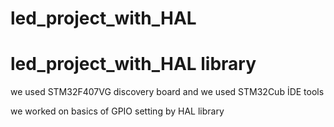 # led_project_with_HAL

# led_project_with_HAL library

we used STM32F407VG discovery board and we used STM32Cub İDE tools

we worked on basics of GPIO setting by HAL library
